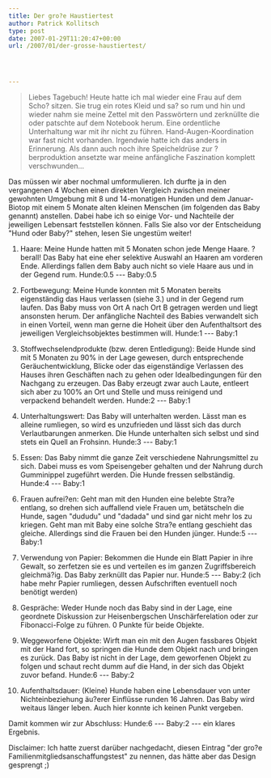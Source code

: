 ```yaml
---
title: Der gro?e Haustiertest
author: Patrick Kollitsch
type: post
date: 2007-01-29T11:20:47+00:00
url: /2007/01/der-grosse-haustiertest/




---
```


  


> Liebes Tagebuch! Heute hatte ich mal wieder eine Frau auf dem Scho? sitzen. Sie trug ein rotes Kleid und sa? so rum und hin und wieder nahm sie meine Zettel mit den Passwörtern und zerknüllte die oder patschte auf dem Notebook herum. Eine ordentliche Unterhaltung war mit ihr nicht zu führen. Hand-Augen-Koordination war fast nicht vorhanden. Irgendwie hatte ich das anders in Erinnerung. Als dann auch noch ihre Speicheldrüse zur ?berproduktion ansetzte war meine anfängliche Faszination komplett verschwunden...

Das müssen wir aber nochmal umformulieren. Ich durfte ja in den vergangenen 4 Wochen einen direkten Vergleich zwischen meiner gewohnten Umgebung mit 8 und 14-monatigen Hunden und dem Januar-Biotop mit einem 5 Monate alten kleinen Menschen (im folgenden das Baby genannt) anstellen. Dabei habe ich so einige Vor- und Nachteile der jeweiligen Lebensart feststellen können. Falls Sie also vor der Entscheidung "Hund oder Baby?" stehen, lesen Sie ungestüm weiter!

1. Haare: Meine Hunde hatten mit 5 Monaten schon jede Menge Haare. ?berall! Das Baby hat eine eher selektive Auswahl an Haaren am vorderen Ende. Allerdings fallen dem Baby auch nicht so viele Haare aus und in der Gegend rum. Hunde:0.5 --- Baby:0.5

2. Fortbewegung: Meine Hunde konnten mit 5 Monaten bereits eigenständig das Haus verlassen (siehe 3.) und in der Gegend rum laufen. Das Baby muss von Ort A nach Ort B getragen werden und liegt ansonsten herum. Der anfängliche Nachteil des Babies verwandelt sich in einen Vorteil, wenn man gerne die Hoheit über den Aufenthaltsort des jeweiligen Vergleichsobjektes bestimmen will. Hunde:1 --- Baby:1

3. Stoffwechselendprodukte (bzw. deren Entledigung): Beide Hunde sind mit 5 Monaten zu 90% in der Lage gewesen, durch entsprechende Geräuchentwicklung, Blicke oder das eigenständige Verlassen des Hauses ihren Geschäften nach zu gehen oder Idealbedingungen für den Nachgang zu erzeugen. Das Baby erzeugt zwar auch Laute, entleert sich aber zu 100% an Ort und Stelle und muss reinigend und verpackend behandelt werden. Hunde:2 --- Baby:1

4. Unterhaltungswert: Das Baby will unterhalten werden. Lässt man es alleine rumliegen, so wird es unzufrieden und lässt sich das durch Verlautbarungen anmerken. Die Hunde unterhalten sich selbst und sind stets ein Quell an Frohsinn. Hunde:3 --- Baby:1

5. Essen: Das Baby nimmt die ganze Zeit verschiedene Nahrungsmittel zu sich. Dabei muss es vom Speisengeber gehalten und der Nahrung durch Gumminippel zugeführt werden. Die Hunde fressen selbständig. Hunde:4 --- Baby:1

6. Frauen aufrei?en: Geht man mit den Hunden eine belebte Stra?e entlang, so drehen sich auffallend viele Frauen um, betätscheln die Hunde, sagen "dududu" und "dadada" und sind gar nicht mehr los zu kriegen. Geht man mit Baby eine solche Stra?e entlang geschieht das gleiche. Allerdings sind die Frauen bei den Hunden jünger. Hunde:5 --- Baby:1

7. Verwendung von Papier: Bekommen die Hunde ein Blatt Papier in ihre Gewalt, so zerfetzen sie es und verteilen es im ganzen Zugriffsbereich gleichmä?ig. Das Baby zerknüllt das Papier nur. Hunde:5 --- Baby:2 (ich habe mehr Papier rumliegen, dessen Aufschriften eventuell noch benötigt werden)

8. Gespräche: Weder Hunde noch das Baby sind in der Lage, eine geordnete Diskussion zur Heisenbergschen Unschärferelation oder zur Fibonacci-Folge zu führen. 0 Punkte für beide Objekte.

9. Weggeworfene Objekte: Wirft man ein mit den Augen fassbares Objekt mit der Hand fort, so springen die Hunde dem Objekt nach und bringen es zurück. Das Baby ist nicht in der Lage, dem geworfenen Objekt zu folgen und schaut recht dumm auf die Hand, in der sich das Objekt zuvor befand. Hunde:6 --- Baby:2

10. Aufenthaltsdauer: (Kleine) Hunde haben eine Lebensdauer von unter Nichteinbeziehung äu?erer Einflüsse runden 16 Jahren. Das Baby wird weitaus länger leben. Auch hier konnte ich keinen Punkt vergeben.

Damit kommen wir zur Abschluss: Hunde:6 --- Baby:2 --- ein klares Ergebnis.

Disclaimer: Ich hatte zuerst darüber nachgedacht, diesen Eintrag "der gro?e Familienmitgliedsanschaffungstest" zu nennen, das hätte aber das Design gesprengt ;)